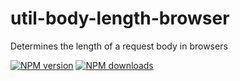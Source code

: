 # util-body-length-browser

Determines the length of a request body in browsers

[![NPM version](https://img.shields.io/npm/v/@aws-sdk/util-body-length-browser.svg)](https://www.npmjs.com/package/@aws-sdk/util-body-length-browser)
[![NPM downloads](https://img.shields.io/npm/dm/@aws-sdk/util-body-length-browser.svg)](https://www.npmjs.com/package/@aws-sdk/util-body-length-browser)
